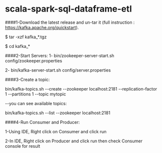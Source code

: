 # scala-spark-sql-dataframe-etl

####1-Download the latest release and un-tar it (full instruction : https://kafka.apache.org/quickstart).

$ tar -xzf kafka_*.tgz

$ cd kafka_*

####2-Start Servers:
1- bin/zookeeper-server-start.sh config/zookeeper.properties

2- bin/kafka-server-start.sh config/server.properties

####3-Create a topic:

bin/kafka-topics.sh --create --zookeeper localhost:2181 --replication-factor 1 --partitions 1 --topic mytopic

--you can see available topics:

bin/kafka-topics.sh --list --zookeeper localhost:2181

####4-Run Consumer and Producer:

1-Using IDE, Right click on Consumer and click run

2-In IDE, Right click on Producer and click run then check Consumer console
for result
